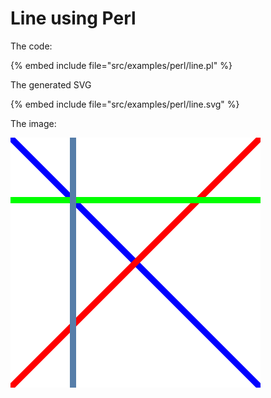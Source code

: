 # Line using Perl

The code:

{% embed include file="src/examples/perl/line.pl" %}

The generated SVG

{% embed include file="src/examples/perl/line.svg" %}

The image:

![Line](../examples/perl/line.svg)
